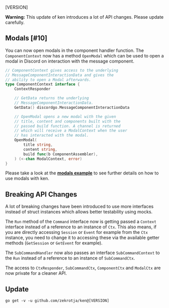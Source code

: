 [VERSION]

**Warning:** This update of ken introduces a lot of API changes. Please update carefully.

## Modals [#10]

You can now open modals in the component handler function. The `ComponentContext` now has a
method `OpenModal` which can be used to open a modal in Discord on interaction with the
message component.

```go
// ComponentContext gives access to the underlying
// MessageComponentInteractionData and gives the
// ability to open a Modal afterwards.
type ComponentContext interface {
    ContextResponder

    // GetData returns the underlying
    // MessageComponentInteractionData.
    GetData() discordgo.MessageComponentInteractionData

    // OpenModal opens a new modal with the given
    // title, content and components built with the
    // passed build function. A channel is returned
    // which will receive a ModalContext when the user
    // has interacted with the modal.
    OpenModal(
        title string,
        content string,
        build func(b ComponentAssembler),
    ) (<-chan ModalContext, error)
}
```

Please take a look at the [**modals example**](examples/modals) to see further details on
how to use modals with ken.

## Breaking API Changes

A lot of breaking changes have been introduced to use more interfaces instead of struct
instances which allows better testability using mocks.

The `Run` method of the `Command` interface now is getting passed a `Context` interface instead
of a reference to an instance of `Ctx`. This also means, if you are directly accessing `Session`
or `Event` for example from the `Ctx` instance, you need to change it to accessing these via the
available getter methods (`GetSession` or `GetEvent` for example).

The `SubCommandHandler` now also passes an interface `SubCommandContext` to
the `Run` instead of a reference to an instance of `SubCommandCtx`.

The access to `CtxResponder`, `SubCommandCtx`, `ComponentCtx` and `ModalCtx` are now private
for a cleaner API.

## Update

```
go get -v -u github.com/zekrotja/ken@[VERSION]
```
